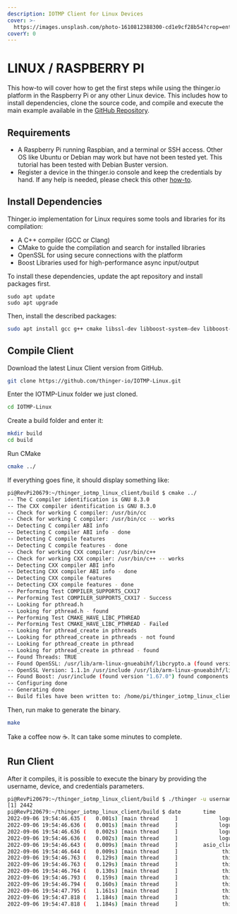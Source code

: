 ```yaml
---
description: IOTMP Client for Linux Devices
cover: >-
  https://images.unsplash.com/photo-1610812388300-cd1e9cf28b54?crop=entropy&cs=tinysrgb&fm=jpg&ixid=MnwxOTcwMjR8MHwxfHNlYXJjaHw3fHxyYXNwYmVycnklMjBwaXxlbnwwfHx8fDE2NzYwMTUwNjU&ixlib=rb-4.0.3&q=80
coverY: 0
---
```


# LINUX / RASPBERRY PI

This how-to will cover how to get the first steps while using the thinger.io platform in the Raspberry Pi or any other Linux device. This includes how to install dependencies, clone the source code, and compile and execute the main example available in the [GitHub Repository](https://github.com/thinger-io/IOTMP-Linux).

## Requirements

* A Raspberry Pi running Raspbian, and a terminal or SSH access. Other OS like Ubuntu or Debian may work but have not been tested yet. This tutorial has been tested with Debian Buster version.
* Register a device in the thinger.io console and keep the credentials by hand. If any help is needed, please check this other [how-to](https://community.thinger.io/t/register-a-device-in-the-console/23).

## Install Dependencies

Thinger.io implementation for Linux requires some tools and libraries for its compilation:

* A C++ compiler (GCC or Clang)
* CMake to guide the compilation and search for installed libraries
* OpenSSL for using secure connections with the platform
* Boost Libraries used for high-performance async input/output&#x20;

To install these dependencies, update the apt repository and install packages first.

```
sudo apt update
sudo apt upgrade
```

Then, install the described packages:

```bash
sudo apt install gcc g++ cmake libssl-dev libboost-system-dev libboost-filesystem-dev libboost-thread-dev libboost-program-options-dev libboost-regex-dev
```

## Compile Client

Download the latest Linux Client version from GitHub.

```bash
git clone https://github.com/thinger-io/IOTMP-Linux.git
```

Enter the IOTMP-Linux folder we just cloned.

```bash
cd IOTMP-Linux
```

Create a build folder and enter it:

```bash
mkdir build
cd build
```

Run CMake

```bash
cmake ../
```

If everything goes fine, it should display something like:

```bash
pi@RevPi20679:~/thinger_iotmp_linux_client/build $ cmake ../
-- The C compiler identification is GNU 8.3.0
-- The CXX compiler identification is GNU 8.3.0
-- Check for working C compiler: /usr/bin/cc
-- Check for working C compiler: /usr/bin/cc -- works
-- Detecting C compiler ABI info
-- Detecting C compiler ABI info - done
-- Detecting C compile features
-- Detecting C compile features - done
-- Check for working CXX compiler: /usr/bin/c++
-- Check for working CXX compiler: /usr/bin/c++ -- works
-- Detecting CXX compiler ABI info
-- Detecting CXX compiler ABI info - done
-- Detecting CXX compile features
-- Detecting CXX compile features - done
-- Performing Test COMPILER_SUPPORTS_CXX17
-- Performing Test COMPILER_SUPPORTS_CXX17 - Success
-- Looking for pthread.h
-- Looking for pthread.h - found
-- Performing Test CMAKE_HAVE_LIBC_PTHREAD
-- Performing Test CMAKE_HAVE_LIBC_PTHREAD - Failed
-- Looking for pthread_create in pthreads
-- Looking for pthread_create in pthreads - not found
-- Looking for pthread_create in pthread
-- Looking for pthread_create in pthread - found
-- Found Threads: TRUE  
-- Found OpenSSL: /usr/lib/arm-linux-gnueabihf/libcrypto.a (found version "1.1.1n")  
-- OpenSSL Version: 1.1.1n /usr/include /usr/lib/arm-linux-gnueabihf/libssl.a;-lpthread;dl /usr/lib/arm-linux-gnueabihf/libcrypto.a;-lpthread;dl
-- Found Boost: /usr/include (found version "1.67.0") found components: system thread regex program_options date_time chrono atomic 
-- Configuring done
-- Generating done
-- Build files have been written to: /home/pi/thinger_iotmp_linux_client/build
```

Then, run make to generate the binary.

```bash
make
```

&#x20;Take a coffee now ☕️. It can take some minutes to complete.

## Run Client

After it compiles, it is possible to execute the binary by providing the username, device, and credentials parameters.

```bash
pi@RevPi20679:~/thinger_iotmp_linux_client/build $ ./thinger -u username -d device -p credential --host "perf.aws.thinger.io"
[1] 2442
pi@RevPi20679:~/thinger_iotmp_linux_client/build $ date       time         ( uptime  ) [ thread name/id ]                   file:line     v| 
2022-09-06 19:54:46.635 (   0.001s) [main thread     ]             loguru.cpp:647   INFO| arguments: ./thinger -u alvarolb -d macbook -p macbook --host perf.aws.thinger.io
2022-09-06 19:54:46.636 (   0.001s) [main thread     ]             loguru.cpp:650   INFO| Current dir: /home/pi/thinger_iotmp_linux_client/build
2022-09-06 19:54:46.636 (   0.002s) [main thread     ]             loguru.cpp:652   INFO| stderr verbosity: 0
2022-09-06 19:54:46.636 (   0.002s) [main thread     ]             loguru.cpp:653   INFO| -----------------------------------
2022-09-06 19:54:46.643 (   0.009s) [main thread     ]        asio_client.hpp:97    INFO| [CLIENT] Starting ASIO client...
2022-09-06 19:54:46.644 (   0.009s) [main thread     ]              thinger.h:242   INFO| [SOCKET] Connecting to perf.aws.thinger.io:25206 (TLS: 1)
2022-09-06 19:54:46.763 (   0.129s) [main thread     ]              thinger.h:251   INFO| [SOCKET] Connected!
2022-09-06 19:54:46.763 (   0.129s) [main thread     ]              thinger.h:263   INFO| [THINGER] Authenticating. user: '', device: ''
2022-09-06 19:54:46.764 (   0.130s) [main thread     ]              thinger.h:719   INFO| [MSG_OUT] (CONNECT) (2:1) (3:["username","device","password"]) (1:17767) 
2022-09-06 19:54:46.793 (   0.159s) [main thread     ]              thinger.h:677   INFO| [MSG__IN] (OK) (1:17767) 
2022-09-06 19:54:46.794 (   0.160s) [main thread     ]              thinger.h:266   INFO| [THINGER] Authenticated!
2022-09-06 19:54:47.795 (   1.161s) [main thread     ]              thinger.h:719   INFO| [MSG_OUT] (KEEP_ALIVE) 
2022-09-06 19:54:47.818 (   1.184s) [main thread     ]              thinger.h:677   INFO| [MSG__IN] (KEEP_ALIVE) 
2022-09-06 19:54:47.818 (   1.184s) [main thread     ]              thinger.h:278   INFO| [THINGER] Keep alive received
```
